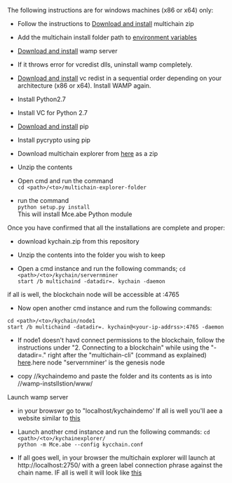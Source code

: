 The following instructions are for windows machines (x86 or x64) only:

* Follow the instructions to [Download and install](https://www.multichain.com/download-install/) multichain zip
* Add the multichain install folder path to [environment variables](https://superuser.com/questions/737542/how-can-i-add-a-program-path-to-the-windows-environment-variables-for-easy-comma)


* [Download and install](https://sourceforge.net/projects/wampserver/) wamp server
* If it throws error for vcredist dlls, uninstall wamp completely.
* [Download and install](http://forum.wampserver.com/read.php?2,138295) vc redist in a sequential order depending on your architecture (x86 or x64). Install WAMP again.

* Install Python2.7
* Install VC for Python 2.7
* [Download and install](https://stackoverflow.com/questions/4750806/how-do-i-install-pip-on-windows#12476379) pip
* Install pycrypto using pip

* Download multichain explorer from [here](https://github.com/MultiChain/multichain-explorer) as a zip
* Unzip the contents
* Open cmd and run the command <br/> `cd <path>/<to>/multichain-explorer-folder`
* run the command <br/> `python setup.py install`<br/> This will install Mce.abe Python module

Once you have confirmed that all the installations are complete and proper:
* download kychain.zip from this repository

* Unzip the contents into the folder you wish to keep

* Open a cmd instance and run the following commands;
`cd <path>/<to>/kychain/servernminer`<br/>
`start /b multichaind -datadir=. kychain -daemon`

if all is well, the blockchain node will be accessible at <your-ip-addrss>:4765

* Now open another cmd instance and rum the following commands:

`cd <path>/<to>/kychain/node1`<br/>
`start /b multichaind -datadir=. kychain@<your-ip-addrss>:4765 -daemon`

* If node1 doesn't havd connect permissions to the blockchain, follow the instructions under "2. Connecting to a blockchain" while using the "-datadir=." right after the "multichain-cli" (command as explained) [here](https://www.multichain.com/getting-started).here node "servernminer' is the genesis node


* copy  <path>/<to>/kychaindemo and paste the folder and its contents as is into <path>/<to>/wamp-instsllstion/www/

Launch wamp server

* in your browswr go to "localhost/kychaindemo' If all is well you'll aee a website similar to [this](http://52.172.209.229/multichain-web-demo/)

* Launch another cmd instance and run the following commands:
`cd  <path>/<to>/kychainexplorer/`<br/>
`python -m Mce.abe --config kycchain.conf`

* If all goes well, in your browser the multichain explorer will launch at http://localhost:2750/ with a green label connection phrase against the chain name. IF all is well it will look like [this](http://52.172.209.229:2750/)

